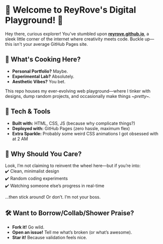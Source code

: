 # 🌟 Welcome to ReyRove's Digital Playground! 🌟  

Hey there, curious explorer! You've stumbled upon **[reyrove.github.io](https://reyrove.github.io/)**, a sleek little corner of the internet where creativity meets code. Buckle up—this isn't your average GitHub Pages site.  

## 🚀 What's Cooking Here?  

- **Personal Portfolio?** Maybe.  
- **Experimental Lab?** Absolutely.  
- **Aesthetic Vibes?** You bet.  

This repo houses my ever-evolving web playground—where I tinker with designs, dump random projects, and occasionally make things *~pretty~*.  

## 🔧 Tech & Tools  

- **Built with:** HTML, CSS, JS (because why complicate things?)  
- **Deployed with:** GitHub Pages (zero hassle, maximum flex)  
- **Extra Sparkle:** Probably some weird CSS animations I got obsessed with at 2 AM  

## 🎨 Why Should You Care?  

Look, I’m not claiming to reinvent the wheel here—but if you’re into:  
✔️ Clean, minimalist design  
✔️ Random coding experiments  
✔️ Watching someone else’s progress in real-time  

...then stick around! Or don’t. I’m not your boss.  

## 🛠️ Want to Borrow/Collab/Shower Praise?  

- **Fork it!** Go wild.  
- **Open an issue!** Tell me what’s broken (or what’s awesome).  
- **Star it!** Because validation feels nice.  